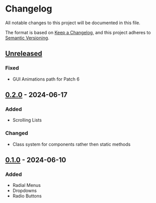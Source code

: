 # Changelog

All notable changes to this project will be documented in this file.

The format is based on [Keep a Changelog](https://keepachangelog.com/en/1.1.0/),
and this project adheres to [Semantic Versioning](https://semver.org/spec/v2.0.0.html).

## [Unreleased]

### Fixed
- GUI Animations path for Patch 6

## [0.2.0] - 2024-06-17

### Added

- Scrolling Lists

### Changed

- Class system for components rather then static methods

## [0.1.0] - 2024-06-10

### Added

- Radial Menus
- Dropdowns
- Radio Buttons

[unreleased]: https://github.com/erumi321/Hades2UILibrary/compare/0.2.0...HEAD
[0.2.0]: https://github.com/erumi321/Hades2UILibrary/compare/0.1.0...0.2.0
[0.1.0]: https://github.com/erumi321/Hades2UILibrary/compare/04a9667a7ec4fb2ce0c5de9d3d7c577cd9650bf2...0.1.0
